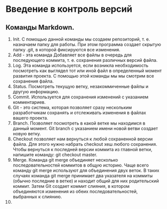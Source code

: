 # Введение в контроль версий
## Команды Markdown.
1. Init. С помощью данной  команды мы создаем репозиторий, т. е. назначаем папку для работы. При этом программа создает скрытую папку .git, в которой фиксируются все изменения.
2. Add - эта команда Добавляет все файлы в очередь для последующего коммита, т. е. сохранения различных версий файла.
3. Log. Эта команда используется, если возникла необходимость посмотреть как выглядел тот или иной файл в определенный момент развития проекта. С помощью этой команды мы мы смотрим все сохранения файла.
4. Status. Посмотреть текущую ветку, незакоммиченные файлы и другую информацию.
5. Commit. Используется для сохранения изменений с указанием комментариев.
6. Git - это система, которая позволяет сразу нескольким разработчикам сохранять и отслеживать изменения в файлах вашего проекта.
7. Branch. Позволяет посмотреть в какой ветке мы находимся в данный момент. Git branch с указанием имени новой ветви создает новую ветку.
8. Checkout позволяет нам вернуться к любой сохраненной версии файла. Для этого нужно набрать checkout  хеш любого сохранения. Чтобы вернуться к последней версии коммита из главной ветки, напишите команду: git checkout master.
9. Merge. Команда git merge объединяет несколько последовательностей коммитов в общую историю. Чаще всего команду git merge используют для объединения двух веток. В таких случаях команда git merge принимает два указателя на коммиты (обычно последние в ветке) и находит общий для них родительский коммит. Затем Git создает коммит слияния, в котором объединяются изменения из обеих последовательностей, выбранных к слиянию.
10. 

